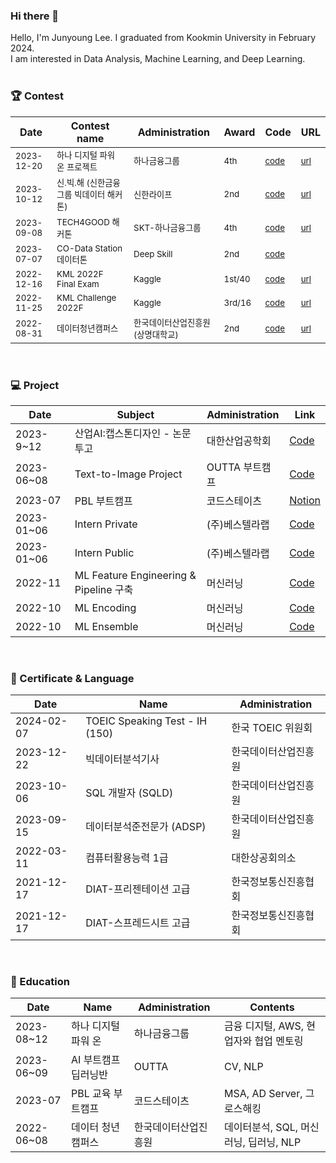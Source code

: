 ### Hi there 👋
Hello, I'm Junyoung Lee. 
I graduated from Kookmin University in February 2024. <br>
I am interested in Data Analysis, Machine Learning, and Deep Learning.
<br><br>


### 🏆 Contest
| Date         | Contest name                               | Administration           | Award | Code | URL |
|--------------|--------------------------------------------|--------------------------|-------|------|------|
| <small>2023-12-20</small>   | <small>하나 디지털 파워 온 프로젝트</small>           | <small>하나금융그룹</small>           | <small>4th</small>   | <small>[code](https://github.com/JunYeong-2/Hana_Digital_Power_On)</small> | <small>[url](https://www.hanapoweron.com/digitalpoweron/)</small> |
| <small>2023-10-12</small>   | <small>신.빅.해 (신한금융그룹 빅데이터 해커톤)</small> | <small>신한라이프</small>              | <small>2nd</small>   | <small>[code](https://github.com/JunYeong-2/Shinhan_BigData_Hackathon)</small> | <small>[url](https://bigdatahub.ac.kr/information/notice?bbs_section=view&idx=60)</small> |
| <small>2023-09-08</small>   | <small>TECH4GOOD 해커톤</small>                         | <small>SKT-하나금융그룹</small>     | <small>4th</small>   | <small>[code](https://github.com/JunYeong-2/TECH4GOOD_Hackathon)</small> | <small>[url](https://www.yna.co.kr/view/AKR20230914049000017)</small> |
| <small>2023-07-07</small>   | <small>CO-Data Station 데이터톤</small>                | <small>Deep Skill</small>                | <small>2nd</small>   | <small>[code](https://github.com/JunYeong-2/CoData_Hackathon)</small> |  |
| <small>2022-12-16</small>   | <small>KML 2022F Final Exam</small>                     | <small>Kaggle</small>                     | <small>1st/40</small>| <small>[code](https://github.com/JunYeong-2/KML_2022F_Final_Exam)</small> | <small>[url](https://www.kaggle.com/competitions/kml2022f-exam)</small> |
| <small>2022-11-25</small>   | <small>KML Challenge 2022F</small>                      | <small>Kaggle</small>                     | <small>3rd/16</small>| <small>[code](https://github.com/JunYeong-2/KML_Challenge_2022F)</small> | <small>[url](https://www.kaggle.com/competitions/kml2022f)</small> |
| <small>2022-08-31</small>   | <small>데이터청년캠퍼스</small>                           | <small>한국데이터산업진흥원 (상명대학교)</small>| <small>2nd</small>   | <small>[code](https://github.com/JunYeong-2/Data_Campus)</small> | <small>[url](https://www.all-con.co.kr/view/contest/480140)</small> |
<br>

### 💻 Project
| Date       | Subject             | Administration     | Link        |
|------------|---------------------|--------------------|-------------|
| 2023-9~12  | 산업AI:캡스톤디자인 - 논문 투고            | 대한산업공학회            | [Code](https://github.com/JunYeong-2/Capstone_Design) |
| 2023-06~08    | Text-to-Image Project       | OUTTA 부트캠프            | [Code](https://github.com/JunYeong-2/Text-to-Image_project) |
| 2023-07    | PBL 부트캠프         | 코드스테이츠            | [Notion](https://charming-sapphire-342.notion.site/PBL-9539e68ceec440fcbb7b22f13d396be0?pvs=4) |
| 2023-01~06 | Intern Private      | (주)베스텔라랩            | [Code](https://github.com/JunYeong-2/Intern_Private) |
| 2023-01~06 | Intern Public       | (주)베스텔라랩            | [Code](https://github.com/JunYeong-2/Intern_Public) |
| 2022-11    | ML Feature Engineering & Pipeline 구축    | 머신러닝            | [Code](https://github.com/JunYeong-2/ML_Pipeline) |
| 2022-10    | ML Encoding         | 머신러닝            | [Code](https://github.com/JunYeong-2/ML_Encoding) |
| 2022-10    | ML Ensemble         | 머신러닝            | [Code](https://github.com/JunYeong-2/ML_Ensemble) |
<br>

### 📄 Certificate & Language
| Date       | Name                               | Administration           |
|------------|------------------------------------|--------------------------|
| 2024-02-07 | TOEIC Speaking Test - IH (150)                          | 한국 TOEIC 위원회         |
| 2023-12-22 | 빅데이터분석기사                          | 한국데이터산업진흥원         |
| 2023-10-06 | SQL 개발자 (SQLD)                          | 한국데이터산업진흥원         |
| 2023-09-15 | 데이터분석준전문가 (ADSP)                          | 한국데이터산업진흥원         |
| 2022-03-11 | 컴퓨터활용능력 1급                          | 대한상공회의소         |
| 2021-12-17 | DIAT-프리젠테이션 고급                          | 한국정보통신진흥협회         |
| 2021-12-17 | DIAT-스프레드시트 고급                          | 한국정보통신진흥협회         |
<br>

### 🏢 Education
| Date       | Name                | Administration      | Contents |
|------------|---------------------|---------------------|----------|
| 2023-08~12 | 하나 디지털 파워 온           | 하나금융그룹             | 금융 디지털, AWS, 현업자와 협업 멘토링 |
| 2023-06~09 | AI 부트캠프 딥러닝반           | OUTTA             | CV, NLP |
| 2023-07 | PBL 교육 부트캠프           | 코드스테이츠             | MSA, AD Server, 그로스해킹  |
| 2022-06~08 | 데이터 청년 캠퍼스           | 한국데이터산업진흥원             | 데이터분석, SQL, 머신러닝, 딥러닝, NLP |






<!--
### 🏆 Contest
| Date       | Contest name                                    | Administration | Award | link |
| ------------- | ---------------------------------------------- |--------------|--------------|--------------|
|  2023-12-20  |    하나 디지털 파워 온 프로젝트              |    하나금융그룹        |  2rd   |   |
| 2023-10-12   |    신.빅.해 (신한금융그룹 빅데이터 해커톤)              |   신한라이프        |  2rd   |   |
|  2023-09-08  |       TECH4GOOD 해커톤           |     SKT-하나금융그룹       |  4th   |   |
|  2023-07-07  |   CO-Data Station 데이터톤               |   Deep Skill        |  2rd   |   |
| 2022-12-16   |    KML 2022F Final Exam              |    Kaggle        | 1st/40  | https://www.kaggle.com/competitions/kml2022f-exam    | 
| 2022-11-25   |         KML Challenge 2022F         |    Kaggle       |   3rd/16  | https://www.kaggle.com/competitions/kml2022f  |
|  2022-08-31  |  데이터청년캠퍼스                | 한국데이터산업진흥원(상명대학교)           |  2nd   | |
-->

<!--
**JunYeong-2/JunYeong-2** is a ✨ _special_ ✨ repository because its `README.md` (this file) appears on your GitHub profile.

Here are some ideas to get you started:

- 🔭 I’m currently working on ...
- 🌱 I’m currently learning ...
- 👯 I’m looking to collaborate on ...
- 🤔 I’m looking for help with ...
- 💬 Ask me about ...
- 📫 How to reach me: ...
- 😄 Pronouns: ...
- ⚡ Fun fact: ...
-->
